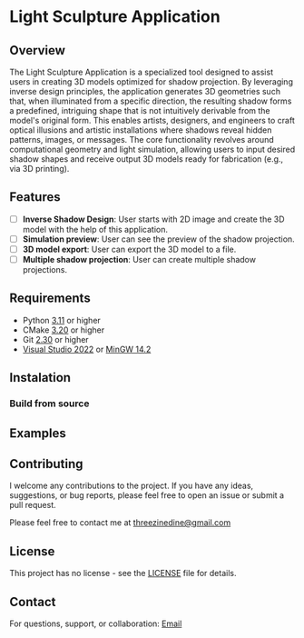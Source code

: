 # Light Sculpture Application

## Overview

The Light Sculpture Application is a specialized tool designed to assist users in creating 3D models optimized for shadow projection. By leveraging inverse design principles, the application generates 3D geometries such that, when illuminated from a specific direction, the resulting shadow forms a predefined, intriguing shape that is not intuitively derivable from the model's original form. This enables artists, designers, and engineers to craft optical illusions and artistic installations where shadows reveal hidden patterns, images, or messages.
The core functionality revolves around computational geometry and light simulation, allowing users to input desired shadow shapes and receive output 3D models ready for fabrication (e.g., via 3D printing).

## Features

-   [ ] **Inverse Shadow Design**: User starts with 2D image and create the 3D model with the help of this application.
-   [ ] **Simulation preview**: User can see the preview of the shadow projection.
-   [ ] **3D model export**: User can export the 3D model to a file.
-   [ ] **Multiple shadow projection**: User can create multiple shadow projections.

## Requirements

-   Python [3.11](https://www.python.org/downloads/) or higher
-   CMake [3.20](https://cmake.org/download/) or higher
-   Git [2.30](https://git-scm.com/downloads) or higher
-   [Visual Studio 2022](https://visualstudio.microsoft.com/downloads/) or [MinGW 14.2](https://sourceforge.net/projects/mingw-w64/files/Toolchains%20targetting%20Win32/Personal%20Builds/mingw-builds/8.1.0/threads-posix/dwarf/i686-8.1.0-release-posix-dwarf-rt_v6-rev0.7z/download)

## Instalation

### Build from source

## Examples

## Contributing

I welcome any contributions to the project. If you have any ideas, suggestions, or bug reports, please feel free to open an issue or submit a pull request.

Please feel free to contact me at [threezinedine@gmail.com](mailto:threezinedine@gmail.com)

## License

This project has no license - see the [LICENSE](LICENSE) file for details.

## Contact

For questions, support, or collaboration: [Email](mailto:threezinedine@gmail.com)
